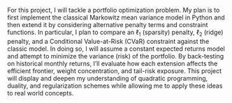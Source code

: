 For this project, I will tackle a portfolio optimization problem. My plan is to first implement the classical Markowitz mean variance model in Python and then extend it by considering alternative penalty terms and constraint functions. In particular, I plan to compare an $\ell_1$ (sparsity) penalty, $\ell_2$ (ridge) penalty, and a Conditional Value-at-Risk (CVaR) constraint against the classic model. In doing so, I will assume a constant expected returns model and attempt to minimize the variance (risk) of the portfolio. By back-testing on historical monthly returns, I’ll evaluate how each extension affects the efficient frontier, weight concentration, and tail-risk exposure. This project will display and deepen my understanding of quadratic programming, duality, and regularization schemes while allowing me to apply these ideas to real world concepts. 
